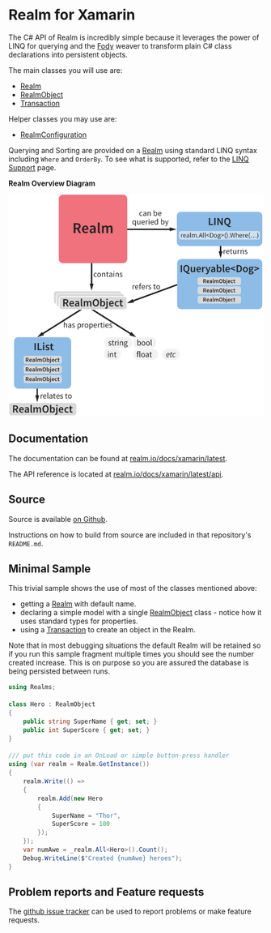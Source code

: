 Realm for Xamarin
=================

The C# API of Realm is incredibly simple because it leverages the power of LINQ for querying and the [Fody](https://github.com/Fody/Fody) weaver to transform plain C# class declarations into persistent objects.

The main classes you will use are:

- [Realm](xref:Realms.Realm)
- [RealmObject](xref:Realms.RealmObject)
- [Transaction](xref:Realms.Transaction)

Helper classes you may use are:

- [RealmConfiguration](xref:Realms.RealmConfiguration)

Querying and Sorting are provided on a [Realm](xref:Realms.Realm) using standard LINQ syntax including `Where` and `OrderBy`.
To see what is supported, refer to the [LINQ Support](linqsupport.md) page.

**Realm Overview Diagram**

![Overview Diagram](images/UnderstandingRealmForXamarin.png)

Documentation
-------------
The documentation can be found at [realm.io/docs/xamarin/latest](https://realm.io/docs/xamarin/latest/).

The API reference is located at [realm.io/docs/xamarin/latest/api](https://realm.io/docs/xamarin/latest/api/).

Source
------
Source is available [on Github](https://github.com/realm/realm-dotnet).

Instructions on how to build from source are included in that repository's `README.md`. 


Minimal Sample
--------------

This trivial sample shows the use of most of the classes mentioned above:

- getting a [Realm](xref:Realms.Realm) with default name.
- declaring a simple model with a single [RealmObject](xref:Realms.RealmObject) class - notice how it uses standard types for properties.
- using a [Transaction](xref:Realms.Transaction) to create an object in the Realm.

Note that in most debugging situations the default Realm will be retained so if you run this sample fragment multiple times you should see the number created increase. This is on purpose so you are assured the database is being persisted between runs.

```csharp
using Realms;

class Hero : RealmObject
{
    public string SuperName { get; set; }
    public int SuperScore { get; set; }
}

/// put this code in an OnLoad or simple button-press handler
using (var realm = Realm.GetInstance())
{
    realm.Write(() =>
    {
        realm.Add(new Hero
        {
            SuperName = "Thor",
            SuperScore = 100
        });
    });
    var numAwe = _realm.All<Hero>().Count();
    Debug.WriteLine($"Created {numAwe} heroes");
}
```


Problem reports and Feature requests
------
The [github issue tracker](https://github.com/realm/realm-dotnet/issues) can be used to report problems or make feature requests.
